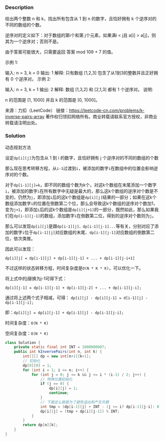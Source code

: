 ### Description

给出两个整数 n 和 k，找出所有包含从 1 到 n 的数字，且恰好拥有 k 个逆序对的不同的数组的个数。

逆序对的定义如下：对于数组的第i个和第 j个元素，如果满i < j且 a[i] > a[j]，则其为一个逆序对；否则不是。

由于答案可能很大，只需要返回 答案 mod 109 + 7 的值。

示例 1:

输入: n = 3, k = 0
输出: 1
解释: 
只有数组 [1,2,3] 包含了从1到3的整数并且正好拥有 0 个逆序对。
示例 2:

输入: n = 3, k = 1
输出: 2
解释: 
数组 [1,3,2] 和 [2,1,3] 都有 1 个逆序对。
说明:

 n 的范围是 [1, 1000] 并且 k 的范围是 [0, 1000]。

来源：力扣（LeetCode）
链接：https://leetcode-cn.com/problems/k-inverse-pairs-array
著作权归领扣网络所有。商业转载请联系官方授权，非商业转载请注明出处。

### Solution

动态规划方法

设定`dp[i][j]`为包含从 1 到 i 的数字，且恰好拥有 j 个逆序对的不同的数组的个数

那么现在思考转移方程，从`i-1`过渡到`i`，被添加的数字`i`在数组中的位置会影响逆序对的个数。

对于`dp[i-1][j]=k`，即不同的数组个数为k个，对这k个数组在末尾添加一个数字`i`，被添加的数字`i`在所有数字中无疑是最大的，那么这k个数组的逆序对个数是不变的，仍然为`j`，即添加`i`后的这k个数组是`dp[i][j]`结果的一部分；如果在这k个数组添加数字`i`的位置在倒数第二个位，那么会导致这k个数组的逆序对个数加1，变为`j+1`，即添加`i`后的这k个数组是`dp[i][j+1]`的一部分，既然如此，那么如果我们在`dp[i-1][j-1]`的数组，添加数字`i`在倒数第二位，得到的逆序对个数则为`j`。

那么可以发现`dp[i][j]`是跟`dp[i-1][j]，dp[i-1][j-1]...`等有关，分别对应了添加的数字`i`位于`dp[i-1][j]`对应数组的末尾、`dp[i-1][j-1]`对应数组的倒数第二位，依次类推。

因此可以发现：

`dp[i][j] = dp[i-1][j] + dp[i-1][j-1] + ... + dp[i-1][j-i+1]`

不过这样的状态转移方程，时间复杂度是`O(N * K * K)`，可以优化一下。

将上式中的j替换为j-1可得下式：

`dp[i][j-1] = dp[i-1][j-1] + dp[i-1][j-2] + ... + dp[i-1][j-i];`

通过将上述两个式子相减，可得：
`dp[i][j] - dp[i][j-1] = d[i-1][j] - dp[i-1][j-i];`

即：`dp[i][j] = dp[i][j-1] + dp[i-1][j] - dp[i-1][j-i];`

时间复杂度：`O(N * K)`

空间复杂度：`O(N * K)`

```java
class Solution {
    private static final int INT = 1000000007;
    public int kInversePairs(int n, int k) {
        int[][] dp = new int[n+1][k+1];
        // 初始化
        dp[0][0] = 1;
        for (int i = 1; i <= n; i++) {
            for (int j = 0; j <= k && j <= i * (i-1) / 2; j++) {
                // 特殊位置初始化
                if (j == 0) {
                    dp[i][j] = 1;	
                    continue;
                }
                // 下面这么做是为了避免溢出和产生负数
                int tmp = (dp[i-1][j] + INT - (j >= i? dp[i-1][j-i]: 0)) % INT;
                dp[i][j] = (tmp + dp[i][j-1]) % INT;
            }
        }
        return dp[n][k];
    }
}
```

